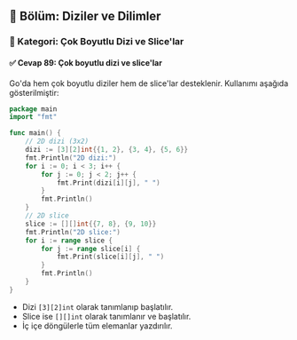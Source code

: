 ## 📘 Bölüm: Diziler ve Dilimler  
### 🔹 Kategori: Çok Boyutlu Dizi ve Slice'lar  
#### ✅ Cevap 89: Çok boyutlu dizi ve slice'lar

Go'da hem çok boyutlu diziler hem de slice'lar desteklenir. Kullanımı aşağıda gösterilmiştir:

```go
package main
import "fmt"

func main() {
    // 2D dizi (3x2)
    dizi := [3][2]int{{1, 2}, {3, 4}, {5, 6}}
    fmt.Println("2D dizi:")
    for i := 0; i < 3; i++ {
        for j := 0; j < 2; j++ {
            fmt.Print(dizi[i][j], " ")
        }
        fmt.Println()
    }
    // 2D slice
    slice := [][]int{{7, 8}, {9, 10}}
    fmt.Println("2D slice:")
    for i := range slice {
        for j := range slice[i] {
            fmt.Print(slice[i][j], " ")
        }
        fmt.Println()
    }
}
```

- Dizi `[3][2]int` olarak tanımlanıp başlatılır.
- Slice ise `[][]int` olarak tanımlanır ve başlatılır.
- İç içe döngülerle tüm elemanlar yazdırılır.
